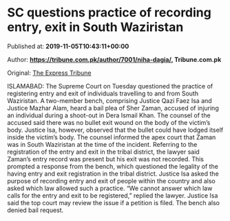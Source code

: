 
# SC questions practice of recording entry, exit in South Waziristan

Published at: **2019-11-05T10:43:11+00:00**

Author: **https://tribune.com.pk/author/7001/niha-dagia/, Tribune.com.pk**

Original: [The Express Tribune](https://tribune.com.pk/story/2094001/1-sc-questions-practice-recording-entry-exit-south-waziristan/)

ISLAMABAD: The Supreme Court on Tuesday questioned the practice of registering entry and exit of individuals travelling to and from South Waziristan.
A two-member bench, comprising Justice Qazi Faez Isa and Justice Mazhar Alam, heard a bail plea of Sher Zaman, accused of injuring an individual during a shoot-out in Dera Ismail Khan.
The counsel of the accused said there was no bullet exit wound on the body of the victim’s body. Justice Isa, however, observed that the bullet could have lodged itself inside the victim’s body.
The counsel informed the apex court that Zaman was in South Waziristan at the time of the incident. Referring to the registration of the entry and exit in the tribal district, the lawyer said Zaman’s entry record was present but his exit was not recorded.
This prompted a response from the bench, which questioned the legality of the having entry and exit registration in the tribal district.
Justice Isa asked the purpose of recording entry and exit of people within the country and also asked which law allowed such a practice.
“We cannot answer which law calls for the entry and exit to be registered,” replied the lawyer.
Justice Isa said the top court may review the issue if a petition is filed. The bench also denied bail request.
